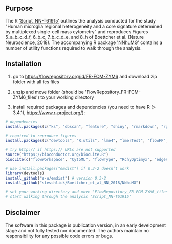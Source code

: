 ## Purpose
The R ['Script_NN-T61915'](Script_NN-T61915.R) outlines the analysis conducted for the study "Human microglia regional heterogeneity and a core signature determined by multiplexed single-cell mass cytometry" and reproduces Figures 5_a_b_c_d_f, 6_b_c, 7_b_c_d_e, and 8_h of Boettcher et al. (Nature Neuroscience, 2018). The accompanying R package ['NNhuMG'](NNhuMG) contains a number of utility functions required to walk through the analysis.

## Installation  
1) go to https://flowrepository.org/id/FR-FCM-ZYM6 and download zip folder with all fcs files

2) unzip and move folder (should be 'FlowRepository_FR-FCM-ZYM6_files') to your working directory

3) install required packages and dependencies (you need to have R (> 3.4.1), https://www.r-project.org/):  

```r
# dependencies
install.packages(c("ks", "dbscan", "feature", "shiny", "rmarkdown", "rgl", "knitr", "robust", "splancs", "flowCore", "lpSolve", "ggplot2", "gridExtra", "grid", "matrixcalc"))

# required to reproduce figures
install.packages(c("devtools", "R.utils", "lme4", "lmerTest", "flowFP", "vegan"))

# try http:// if https:// URLs are not supported
source("https://bioconductor.org/biocLite.R")
biocLite(c("flowWorkspace", "CytoML", "flowType", "RchyOptimyx", "edgeR", "cydar"))

# use install.packages("emdist") if 0.3-2 doesn’t work 
library(devtools)
install_github("s-u/emdist") # version 0.3-2
install_github("steschlick/Boettcher_et_al_NN_2018/NNhuMG")

# set your working directory and move 'FlowRepository_FR-FCM-ZYM6_files’ folder here
# start walking through the analysis 'Script_NN-T61915'

```

## Disclaimer
The software in this package is publication version, in an early development stage and not fully tested nor documented. 
The authors maintain no responsibility for any possible code errors or bugs.
 
